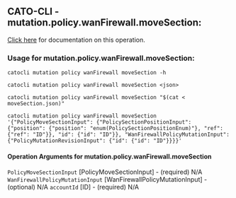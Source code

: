 
## CATO-CLI - mutation.policy.wanFirewall.moveSection:
[Click here](https://api.catonetworks.com/documentation/#mutation-moveSection) for documentation on this operation.

### Usage for mutation.policy.wanFirewall.moveSection:

`catocli mutation policy wanFirewall moveSection -h`

`catocli mutation policy wanFirewall moveSection <json>`

`catocli mutation policy wanFirewall moveSection "$(cat < moveSection.json)"`

`catocli mutation policy wanFirewall moveSection '{"PolicyMoveSectionInput": {"PolicySectionPositionInput": {"position": {"position": "enum(PolicySectionPositionEnum)"}, "ref": {"ref": "ID"}}, "id": {"id": "ID"}}, "WanFirewallPolicyMutationInput": {"PolicyMutationRevisionInput": {"id": {"id": "ID"}}}}'`

#### Operation Arguments for mutation.policy.wanFirewall.moveSection ####
`PolicyMoveSectionInput` [PolicyMoveSectionInput] - (required) N/A 
`WanFirewallPolicyMutationInput` [WanFirewallPolicyMutationInput] - (optional) N/A 
`accountId` [ID] - (required) N/A 

